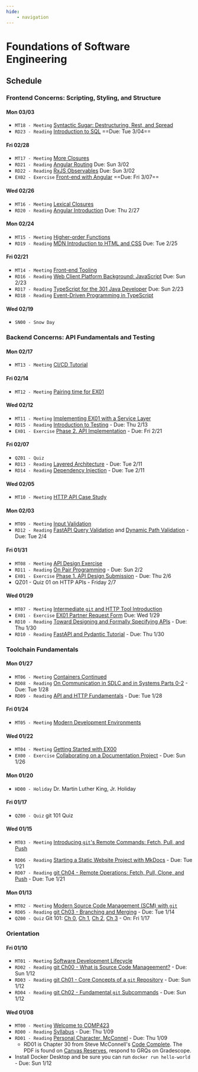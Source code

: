 ```yaml
---
hide:
    - navigation
---
```


# Foundations of Software Engineering

## Schedule

### Frontend Concerns: Scripting, Styling, and Structure

#### Mon 03/03

* `MT18 - Meeting` [Syntactic Sugar: Destructuring, Rest, and Spread](./meetings/2025_03_03.md)
* `RD23 - Reading` [Introduction to SQL](./resources/database/1-sql.md) ==Due: Tue 3/04==

#### Fri 02/28

* `MT17 - Meeting` [More Closures](./meetings/2025_02_28.md)
* `RD21 - Reading` [Angular Routing](https://angular.dev/guide/routing/router-tutorial) Due: Sun 3/02
* `RD22 - Reading` [RxJS Observables](https://rxjs.dev/guide/observable) Due: Sun 3/02
* `EX02 - Exercise` [Front-end with Angular](./resources/exercises/ex02-ng-frontend.md) ==Due: Fri 3/07==

#### Wed 02/26

* `MT16 - Meeting` [Lexical Closures](./meetings/2025_02_26.md)
* `RD20 - Reading` [Angular Introduction](https://gradescope.com) Due: Thu 2/27

#### Mon 02/24

* `MT15 - Meeting` [Higher-order Functions](./meetings/2025_02_24.md)
* `RD19 - Reading` [MDN Introduction to HTML and CSS](https://gradescope.com) Due: Tue 2/25

#### Fri 02/21

* `MT14 - Meeting` [Front-end Tooling](./meetings/2025_02_21.md)
* `RD16 - Reading` [Web Client Platform Background: JavaScript](./resources/frontend/1-tools.md) Due: Sun 2/23
* `RD17 - Reading` [TypeScript for the 301 Java Developer](./resources/frontend/2-typescript.md) Due: Sun 2/23
* `RD18 - Reading` [Event-Driven Programming in TypeScript](./resources/frontend/3-event-driven.md) 

#### Wed 02/19

* `SN00 - Snow Day` 

### Backend Concerns: API Fundamentals and Testing

#### Mon 02/17

* `MT13 - Meeting` [CI/CD Tutorial](./meetings/2025_02_17.md)

#### Fri 02/14

* `MT12 - Meeting` [Pairing time for EX01](./meetings/2025_02_14.md)

#### Wed 02/12

* `MT11 - Meeting` [Implementing EX01 with a Service Layer](./meetings/2025_02_12.md)
* `RD15 - Reading` [Introduction to Testing](./resources/backend-architecture/2-testing.md) - Due: Thu 2/13
* `EX01 - Exercise` [Phase 2. API Implementation](./resources/exercises/ex01-api-design.md) - Due: Fri 2/21

#### Fri 02/07

* `QZ01 - Quiz`
* `RD13 - Reading` [Layered Architecture](./resources/backend-architecture/0-layered-architecture.md) - Due: Tue 2/11
* `RD14 - Reading` [Dependency Injection](./resources/backend-architecture/1-dependency-injection.md) - Due: Tue 2/11

#### Wed 02/05

* `MT10 - Meeting` [HTTP API Case Study](./meetings/2025_02_05.md)

#### Mon 02/03

* `MT09 - Meeting` [Input Validation](./meetings/2025_02_03.md)
* `RD12 - Reading` [FastAPI Query Validation](https://fastapi.tiangolo.com/tutorial/query-params-str-validations/) and [Dynamic Path Validation](https://fastapi.tiangolo.com/tutorial/path-params-numeric-validations/) - Due: Tue 2/4

#### Fri 01/31

* `MT08 - Meeting` [API Design Exercise](./meetings/2025_01_31.md)
* `RD11 - Reading` [On Pair Programming](https://martinfowler.com/articles/on-pair-programming.html) - Due: Sun 2/2
* `EX01 - Exercise` [Phase 1. API Design Submission](./resources/exercises/ex01-api-design.md) - Due: Thu 2/6
* QZ01 - Quiz 01 on HTTP APIs - Friday 2/7

#### Wed 01/29

* `MT07 - Meeting` [Intermediate `git` and HTTP Tool Introduction](./meetings/2025_01_29.md)
* `EX01 - Exercise` [EX01 Partner Request Form](https://go.unc.edu/pairs-ex01) Due: Wed 1/29
* `RD10 - Reading` [Toward Designing and Formally Specifying APIs](./resources/apis/5-api-spec.md) - Due: Thu 1/30
* `RD10 - Reading` [FastAPI and Pydantic Tutorial](./resources/apis/6-fast-api-tutorial.md) - Due: Thu 1/30


### Toolchain Fundamentals

#### Mon 01/27

* `MT06 - Meeting` [Containers Continued](./meetings/2025_01_27.md)
* `RD08 - Reading` [On Communication in SDLC and in Systems Parts 0-2](./resources/apis/0-introduction.md) - Due: Tue 1/28
* `RD09 - Reading` [API and HTTP Fundamentals](./resources/apis/3-api-design.md) - Due: Tue 1/28

#### Fri 01/24

* `MT05 - Meeting` [Modern Development Environments](./meetings/2025_01_24.md)

#### Wed 01/22
* `MT04 - Meeting` [Getting Started with EX00](./meetings/2025_01_22.md)
* `EX00 - Exercise` [Collaborating on a Documentation Project](./resources/MkDocs/ex00.md) - Due: Sun 1/26

#### Mon 01/20
* `HD00 - Holiday` Dr. Martin Luther King, Jr. Holiday

#### Fri 01/17
* `QZ00 - Quiz` git 101 Quiz

#### Wed 01/15
* `MT03 - Meeting` [Introducing `git`'s Remote Commands: Fetch, Pull, and Push](./meetings/2025_01_15.md)
<!-- * `QZ00 - Quiz` [Submit Partner Preference for QZ00 and EX00](https://docs.google.com/forms/d/e/1FAIpQLSfkSJD1hBE8IrLxvrqIAQ9hf_C0PrcvTTy1gwUcbj8CfCKeOg/viewform?usp=sharing) - Due: Wed 1/15 at 5pm -->
* `RD06 - Reading` [Starting a Static Website Project with MkDocs](./resources/MkDocs/tutorial.md) - Due: Tue 1/21 
* `RD07 - Reading` [git Ch04 - Remote Operations: Fetch, Pull, Clone, and Push](./resources/git/ch4-git-remote-fetch-push-pull.md) - Due: Tue 1/21 


#### Mon 01/13

* `MT02 - Meeting` [Modern Source Code Management (SCM) with `git`](./meetings/2025_01_13.md)
* `RD05 - Reading` [git Ch03 - Branching and Merging](./resources/git/ch3-git-branch-merge.md) - Due: Tue 1/14 
* `QZ00 - Quiz` Git 101: [Ch 0](./resources/git/ch0-introduction.md), [Ch 1](./resources/git/ch1-git-structure.md), [Ch 2](./resources/git/ch2-git-fundamental-subcommands.md), [Ch 3](./resources/git/ch3-git-branch-merge.md) - On: Fri 1/17

### Orientation

#### Fri 01/10

* `MT01 - Meeting` [Software Development Lifecycle](./meetings/2025_01_10.md)
* `RD02 - Reading` [git Ch00 - What is Source Code Manageement?](./resources/git/ch0-introduction.md) - Due: Sun 1/12 
* `RD03 - Reading` [git Ch01 - Core Concepts of a `git` Repository](./resources/git/ch1-git-structure.md)  - Due: Sun 1/12 
* `RD04 - Reading` [git Ch02 - Fundamental `git` Subcommands](./resources/git/ch2-git-fundamental-subcommands.md) - Due: Sun 1/12 

#### Wed 01/08

* `MT00 - Meeting` [Welcome to COMP423](./meetings/2025_01_08.md)
* `RD00 - Reading` [Syllabus](./resources/syllabus.md) - Due: Thu 1/09
* `RD01 - Reading` [Personal Character, McConnel](https://canvas.unc.edu) - Due: Thu 1/09 
    * RD01 is Chapter 30 from Steve McConnell's [Code Complete](https://www.amazon.com/Code-Complete-Practical-Handbook-Construction/dp/0735619670). The PDF is found on [Canvas Reserves](https://canvas.unc.edu), respond to GRQs on Gradescope.
* Install Docker Desktop and be sure you can run `docker run hello-world` - Due: Sun 1/12 